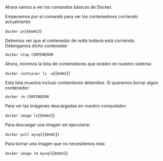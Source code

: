 Ahora vamos a ver los comandos básicos de Docker.

Empecemos por el comando para ver los contenedores corriendo actualmente:

`docker ps`{{exec}}

Debemos ver que el contenedor de redis todavía está corriendo. Detengamos dicho contenedor

`docker stop CONTENEDOR`

Ahora, miremos la lista de contenedores que existen en nuestro sistema:

`docker container ls -a`{{exec}}

Esta lista muestra incluso contendores detenidos. Si queremos borrar algún contenedor:

`docker rm CONTENEDOR`

Para ver las imágenes descargadas en nuestro computador:

`docker image ls`{{exec}}

Para descargar una imagen sin ejecutarla:

`docker pull mysql`{{exec}}

Para borrar una imagen que no necesitemos más:

`docker image rm mysql`{{exec}}